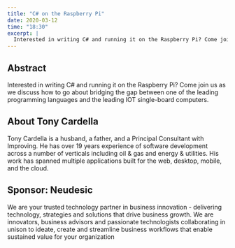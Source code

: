 ```yaml
---
title: "C# on the Raspberry Pi"
date: 2020-03-12
time: "18:30"
excerpt: |
  Interested in writing C# and running it on the Raspberry Pi? Come join us as we discuss how to go about bridging the gap between one of the leading programming languages and the leading IOT single-board computers.
---
```


## Abstract

Interested in writing C# and running it on the Raspberry Pi? Come join us as we discuss how to go about bridging the gap between one of the leading programming languages and the leading IOT single-board computers.

## About Tony Cardella

Tony Cardella is a husband, a father, and a Principal Consultant with Improving. He has over 19 years experience of software development across a number of verticals including oil & gas and energy & utilities. His work has spanned multiple applications built for the web, desktop, mobile, and the cloud.

## Sponsor: Neudesic

We are your trusted technology partner in business innovation - delivering technology, strategies and solutions that drive business growth. We are innovators, business advisors and passionate technologists collaborating in unison to ideate, create and streamline business workflows that enable sustained value for your organization
